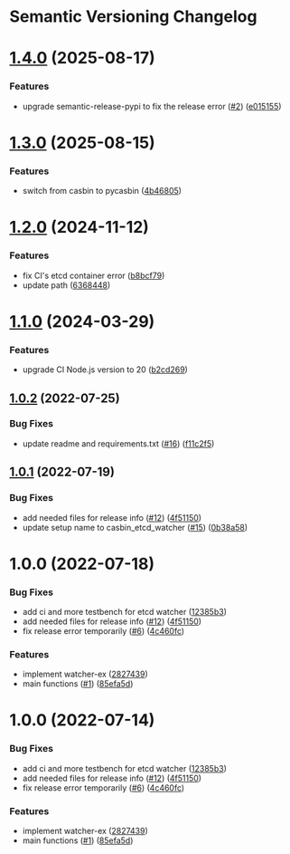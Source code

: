 # Semantic Versioning Changelog

# [1.4.0](https://github.com/officialpycasbin/etcd-watcher/compare/v1.3.0...v1.4.0) (2025-08-17)


### Features

* upgrade semantic-release-pypi to fix the release error ([#2](https://github.com/officialpycasbin/etcd-watcher/issues/2)) ([e015155](https://github.com/officialpycasbin/etcd-watcher/commit/e0151559d0f83a7fbc6cbe5eb70c36f1cef1419b))

# [1.3.0](https://github.com/officialpycasbin/etcd-watcher/compare/v1.2.0...v1.3.0) (2025-08-15)


### Features

* switch from casbin to pycasbin ([4b46805](https://github.com/officialpycasbin/etcd-watcher/commit/4b4680557b30835797b7b3b75195d2c7469a6962))

# [1.2.0](https://github.com/officialpycasbin/etcd-watcher/compare/v1.1.0...v1.2.0) (2024-11-12)


### Features

* fix CI's etcd container error ([b8bcf79](https://github.com/officialpycasbin/etcd-watcher/commit/b8bcf7932d2d446a66bea389dd694119124df3ad))
* update path ([6368448](https://github.com/officialpycasbin/etcd-watcher/commit/63684489cf71477ff0ead3de4cbac66a2fd94a75))

# [1.1.0](https://github.com/officialpycasbin/etcd-watcher/compare/v1.0.2...v1.1.0) (2024-03-29)


### Features

* upgrade CI Node.js version to 20 ([b2cd269](https://github.com/officialpycasbin/etcd-watcher/commit/b2cd269b389b14285cc61417ff96a1e6914b4e8a))

## [1.0.2](https://github.com/officialpycasbin/etcd-watcher/compare/v1.0.1...v1.0.2) (2022-07-25)


### Bug Fixes

* update readme and requirements.txt ([#16](https://github.com/officialpycasbin/etcd-watcher/issues/16)) ([f11c2f5](https://github.com/officialpycasbin/etcd-watcher/commit/f11c2f5393cd838558adb32e4c98e14305020773))

## [1.0.1](https://github.com/officialpycasbin/etcd-watcher/compare/v1.0.0...v1.0.1) (2022-07-19)


### Bug Fixes

* add needed files for release info ([#12](https://github.com/officialpycasbin/etcd-watcher/issues/12)) ([4f51150](https://github.com/officialpycasbin/etcd-watcher/commit/4f51150e95aa5aae5180d93e4124f6e3e14e5f34))
* update setup name to casbin_etcd_watcher ([#15](https://github.com/officialpycasbin/etcd-watcher/issues/15)) ([0b38a58](https://github.com/officialpycasbin/etcd-watcher/commit/0b38a582f88148c98139c6c0b5b2f7699961b069))

# 1.0.0 (2022-07-18)


### Bug Fixes

* add ci and more testbench for etcd watcher ([12385b3](https://github.com/officialpycasbin/etcd-watcher/commit/12385b33a80284c0b23a164e40fb76ed65033246))
* add needed files for release info ([#12](https://github.com/officialpycasbin/etcd-watcher/issues/12)) ([4f51150](https://github.com/officialpycasbin/etcd-watcher/commit/4f51150e95aa5aae5180d93e4124f6e3e14e5f34))
* fix release error temporarily ([#6](https://github.com/officialpycasbin/etcd-watcher/issues/6)) ([4c460fc](https://github.com/officialpycasbin/etcd-watcher/commit/4c460fc8128a9680baaad0b077e86a6efe66c4f1))


### Features

* implement watcher-ex ([2827439](https://github.com/officialpycasbin/etcd-watcher/commit/282743997ca1d9d0bd449a3f740f7977f8ae8340))
* main functions ([#1](https://github.com/officialpycasbin/etcd-watcher/issues/1)) ([85efa5d](https://github.com/officialpycasbin/etcd-watcher/commit/85efa5dcdc4f47b581a5a870586056e257bdf319))

# 1.0.0 (2022-07-14)


### Bug Fixes

* add ci and more testbench for etcd watcher ([12385b3](https://github.com/officialpycasbin/etcd-watcher/commit/12385b33a80284c0b23a164e40fb76ed65033246))
* add needed files for release info ([#12](https://github.com/officialpycasbin/etcd-watcher/issues/12)) ([4f51150](https://github.com/officialpycasbin/etcd-watcher/commit/4f51150e95aa5aae5180d93e4124f6e3e14e5f34))
* fix release error temporarily ([#6](https://github.com/officialpycasbin/etcd-watcher/issues/6)) ([4c460fc](https://github.com/officialpycasbin/etcd-watcher/commit/4c460fc8128a9680baaad0b077e86a6efe66c4f1))


### Features

* implement watcher-ex ([2827439](https://github.com/officialpycasbin/etcd-watcher/commit/282743997ca1d9d0bd449a3f740f7977f8ae8340))
* main functions ([#1](https://github.com/officialpycasbin/etcd-watcher/issues/1)) ([85efa5d](https://github.com/officialpycasbin/etcd-watcher/commit/85efa5dcdc4f47b581a5a870586056e257bdf319))
